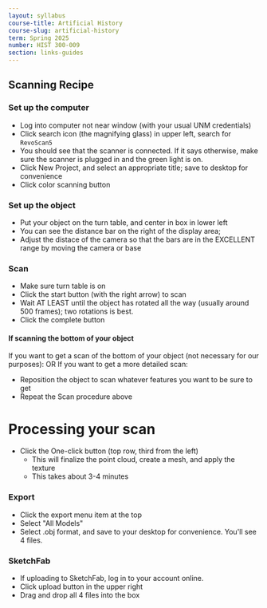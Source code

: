 ```yaml
---
layout: syllabus
course-title: Artificial History
course-slug: artificial-history
term: Spring 2025
number: HIST 300-009
section: links-guides
---
```


## Scanning Recipe

### Set up the computer
- Log into computer not near window (with your usual UNM credentials)
- Click search icon (the magnifying glass) in upper left, search for `RevoScan5`
- You should see that the scanner is connected. If it says otherwise, make sure the scanner is plugged in and the green light is on.
- Click New Project, and select an appropriate title; save to desktop for convenience
- Click color scanning button

### Set up the object
- Put your object on the turn table, and center in box in lower left
- You can see the distance bar on the right of the display area;
- Adjust the distace of the camera so that the bars are in the EXCELLENT range by moving the camera or base

### Scan
- Make sure turn table is on
- Click the start button (with the right arrow) to scan
- Wait AT LEAST until the object has rotated all the way (usually around 500 frames); two rotations is best.
- Click the complete button

#### If scanning the bottom of your object
If you want to get a scan of the bottom of your object (not necessary for our purposes):
OR
If you want to get a more detailed scan: 
- Reposition the object to scan whatever features you want to be sure to get
- Repeat the Scan procedure above

# Processing your scan
- Click the One-click button (top row, third from the left) 
  - This will finalize the point cloud, create a mesh, and apply the texture
  - This takes about 3-4 minutes

### Export
- Click the export menu item at the top
- Select "All Models"
- Select .obj format, and save to your desktop for convenience. You'll see 4 files.

### SketchFab
- If uploading to SketchFab, log in to your account online. 
- Click upload button in the upper right
- Drag and drop all 4 files into the box